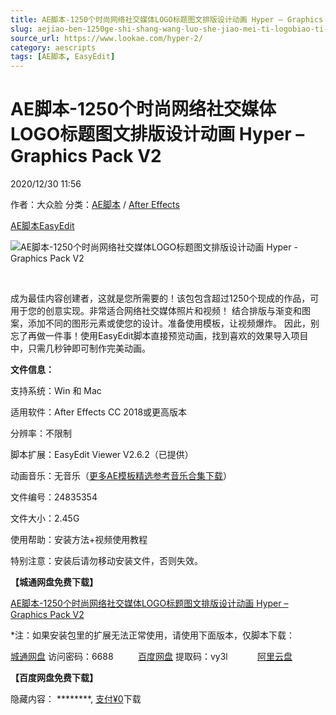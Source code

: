 ```yaml
---
title: AE脚本-1250个时尚网络社交媒体LOGO标题图文排版设计动画 Hyper – Graphics Pack V2
slug: aejiao-ben-1250ge-shi-shang-wang-luo-she-jiao-mei-ti-logobiao-ti-tu-wen-pai-ban-she-ji-dong-hua-hyper-graphics-pack-v2
source_url: https://www.lookae.com/hyper-2/
category: aescripts
tags: [AE脚本, EasyEdit]
---
```

# AE脚本-1250个时尚网络社交媒体LOGO标题图文排版设计动画 Hyper – Graphics Pack V2

2020/12/30 11:56

作者：大众脸
分类：[AE脚本](https://www.lookae.com/after-effects/aescripts/) / [After Effects](https://www.lookae.com/after-effects/)

[AE脚本](https://www.lookae.com/tag/ae%e8%84%9a%e6%9c%ac/)[EasyEdit](https://www.lookae.com/tag/easyedit/)

![AE脚本-1250个时尚网络社交媒体LOGO标题图文排版设计动画 Hyper - Graphics Pack V2](https://www.lookae.com/wp-content/uploads/2020/12/Hyper-Graphics-Pack.jpg "AE脚本-1250个时尚网络社交媒体LOGO标题图文排版设计动画 Hyper - Graphics Pack V2-LookAE.com")

[﻿﻿﻿](https://cloud.video.taobao.com//play/u/705956171/p/1/e/6/t/1/293606691034.mp4)

成为最佳内容创建者，这就是您所需要的！该包包含超过1250个现成的作品，可用于您的创意实现。非常适合网络社交媒体照片和视频！ 结合排版与渐变和图案，添加不同的图形元素或使您的设计。准备使用模板，让视频爆炸。 因此，别忘了再做一件事！使用EasyEdit脚本直接预览动画，找到喜欢的效果导入项目中，只需几秒钟即可制作完美动画。

**文件信息：**

支持系统：Win 和 Mac

适用软件：After Effects CC 2018或更高版本

分辨率：不限制

脚本扩展：EasyEdit Viewer V2.6.2（已提供）

动画音乐：无音乐（[更多AE模板精选参考音乐合集下载](https://item.taobao.com/item.htm?spm=a1z10.1.w4004-2793089344.4.MUvxbV&id=37289930486)）

文件编号：24835354

文件大小：2.45G

使用帮助：安装方法+视频使用教程

特别注意：安装后请勿移动安装文件，否则失效。

**【城通网盘免费下载】**

[AE脚本-1250个时尚网络社交媒体LOGO标题图文排版设计动画 Hyper – Graphics Pack V2](https://089u.com/file/680462-477730605)

\*注：如果安装包里的扩展无法正常使用，请使用下面版本，仅脚本下载：

[城通网盘](https://url62.ctfile.com/f/680462-529993230-55f441) 访问密码：6688          [百度网盘](https://pan.baidu.com/s/1a-maZf7hMq3ugnaI_EBNkg) 提取码：vy3l            [阿里云盘](https://www.aliyundrive.com/s/HqfsE7WrFWq)

**【百度网盘免费下载】**

隐藏内容：
\*\*\*\*\*\*\*\*,
[支付¥0](https://www.lookae.com/wp-login.php?redirect_to=https%3A%2F%2Fwww.lookae.com%2Fhyper-2%2F)下载

